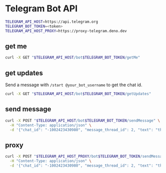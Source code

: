 # Telegram Bot API

```bash
TELEGRAM_API_HOST=https://api.telegram.org
TELEGRAM_BOT_TOKEN=<token>
TELEGRAM_API_HOST_PROXY=https://proxy-telegram.deno.dev
```

## get me

```bash
curl -X GET "$TELEGRAM_API_HOST/bot$TELEGRAM_BOT_TOKEN/getMe"
```

## get updates

Send a message with `/start @your_bot_username` to get the chat id.

```bash
curl -X GET "$TELEGRAM_API_HOST/bot$TELEGRAM_BOT_TOKEN/getUpdates"
```

## send message

```bash
curl -X POST "$TELEGRAM_API_HOST/bot$TELEGRAM_BOT_TOKEN/sendMessage" \
  -H "Content-Type: application/json" \
  -d '{"chat_id": "-1002423430980", "message_thread_id": 2, "text": "this is message from curl"}'
```

## proxy

```bash
curl -X POST "$TELEGRAM_API_HOST_PROXY/bot$TELEGRAM_BOT_TOKEN/sendMessage" \
  -H "Content-Type: application/json" \
  -d '{"chat_id": "-1002423430980", "message_thread_id": 2, "text": "this is message from curl"}'
```
